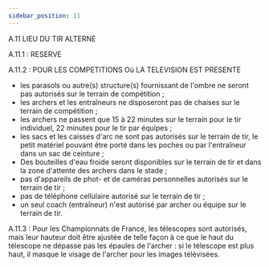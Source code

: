 ```yaml
---
sidebar_position: 11
---
```


A.11 LIEU DU TIR ALTERNE

A.11.1 : RESERVE

A.11.2 : POUR LES COMPETITIONS Où LA TELEVISION EST PRESENTE

- les parasols ou autre(s) structure(s) fournissant de l'ombre ne seront pas autorisés sur le terrain de
  compétition ;
- les archers et les entraîneurs ne disposeront pas de chaises sur le terrain de compétition ;
- les archers ne passent que 15 à 22 minutes sur le terrain pour le tir individuel, 22 minutes pour le
  tir par équipes ;
- les sacs et les caisses d'arc ne sont pas autorisés sur le terrain de tir, le petit matériel pouvant être
  porté dans les poches ou par l'entraîneur dans un sac de ceinture ;
- Des bouteilles d'eau froide seront disponibles sur le terrain de tir et dans la zone d'attente des
  archers dans le stade ;
- pas d'appareils de phot- et de caméras personnelles autorisés sur le terrain de tir ;
- pas de téléphone cellulaire autorisé sur le terrain de tir ;
- un seul coach (entraîneur) n'est autorisé par archer ou équipe sur le terrain de tir.

A.11.3 : Pour les Championnats de France, les télescopes sont autorisés, mais leur hauteur doit être
ajustée de telle façon à ce que le haut du télescope ne dépasse pas les épaules de l'archer : si le télescope
est plus haut, il masque le visage de l'archer pour les images télévisées.
